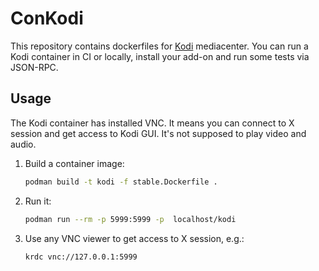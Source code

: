 # ConKodi

This repository contains dockerfiles for [Kodi](https://kodi.tv) mediacenter. You can run a Kodi
container in CI or locally, install your add-on and run some tests via JSON-RPC.

## Usage

The Kodi container has installed VNC. It means you can connect to X session and get access to
Kodi GUI. It's not supposed to play video and audio.

1. Build a container image:

    ```sh
    podman build -t kodi -f stable.Dockerfile .
    ```

2. Run it:  

    ```sh
    podman run --rm -p 5999:5999 -p  localhost/kodi
    ```

3. Use any VNC viewer to get access to X session, e.g.:

    ```sh
    krdc vnc://127.0.0.1:5999
    ```
